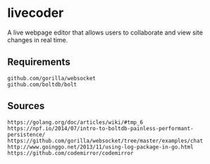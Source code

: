 # livecoder
A live webpage editor that allows users to collaborate and view site changes in real time. 

## Requirements
	github.com/gorilla/websocket
	github.com/boltdb/bolt

## Sources
	https://golang.org/doc/articles/wiki/#tmp_6
	https://npf.io/2014/07/intro-to-boltdb-painless-performant-persistence/
	https://github.com/gorilla/websocket/tree/master/examples/chat
	http://www.goinggo.net/2013/11/using-log-package-in-go.html
	https://github.com/codemirror/codemirror

